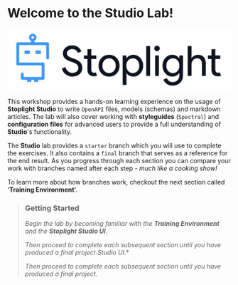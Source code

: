 # Welcome to the Studio Lab!

![logo](../assets/images/logo.png)

This workshop provides a hands-on learning experience on the usage of **Stoplight Studio** to write `OpenAPI` files, models (schemas) and markdown articles. The lab will also cover working with **styleguides** (`Spectral`) and **configuration files** for advanced users to provide a full understanding of **Studio**'s functionality.

The **Studio** lab provides a `starter` branch which you will use to complete the exercises. It also contains a `final` branch that serves as a reference for the end result. As you progress through each section you can compare your work with branches named after each step - *much like a cooking show!*

To learn more about how branches work, checkout the next section called '**Training Environment**'.

<!-- theme: info -->

> ### Getting Started
>
> *Begin the lab by becoming familiar with the **Training Environment** and the **Stoplight Studio UI**.* 
>
>*Then proceed to complete each subsequent section until you have produced a final project.*Studio UI**.* 
>
>*Then proceed to complete each subsequent section until you have produced a final project.*